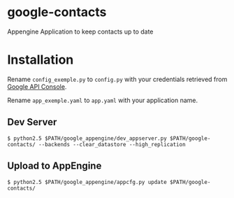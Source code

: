 google-contacts
===============

Appengine Application to keep contacts up to date 


Installation
===========
Rename `config_exemple.py` to `config.py` with your credentials retrieved from [Google API Console].

Rename `app_exemple.yaml` to `app.yaml` with your application name.

Dev Server
----------
    $ python2.5 $PATH/google_appengine/dev_appserver.py $PATH/google-contacts/ --backends --clear_datastore --high_replication

Upload to AppEngine
-------------------
    $ python2.5 $PATH/google_appengine/appcfg.py update $PATH/google-contacts/

[Google API Console]: https://code.google.com/apis/console/